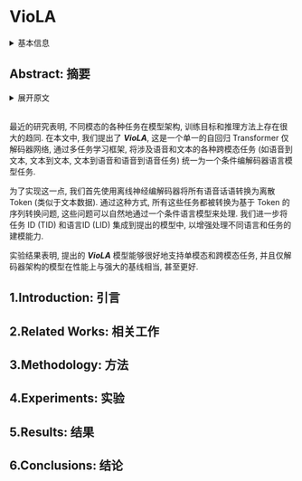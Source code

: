 # VioLA

<details>
<summary>基本信息</summary>

- 标题: "VioLA: Unified Codec Language Models for Speech Recognition, Synthesis, and Translation"
- 作者:
  - 01 Tianrui Wang,
  - 02 Long Zhou,
  - 03 Ziqiang Zhang,
  - 04 Yu Wu,
  - 05 Shujie Liu,
  - 06 Yashesh Gaur,
  - 07 Zhuo Chen,
  - 08 Jinyu Li,
  - 09 Furu Wei
- 链接:
  - [ArXiv](https://arxiv.org/abs/2305.16107)
  - [Publication]
  - [Github]
  - [Demo]
- 文件:
  - [ArXiv](_PDF/2305.16107v1__VioLA__Unified_Codec_Language_Models_for_Speech_Recognition_Synthesis_and_Translation.pdf)
  - [Publication] #TODO

</details>

## Abstract: 摘要

<details>
<summary>展开原文</summary>

Recent research shows a big convergence in model architecture, training objectives, and inference methods across various tasks for different modalities.
In this paper, we propose ***VioLA***, a single auto-regressive Transformer decoder-only network that unifies various cross-modal tasks involving speech and text, such as speech-to-text, text-to-text, text-to-speech, and speech-to-speech tasks, as a conditional codec language model task via multi-task learning framework.
To accomplish this, we first convert all the speech utterances to discrete tokens (similar to the textual data) using an offline neural codec encoder.
In such a way, all these tasks are converted to token-based sequence conversion problems, which can be naturally handled with one conditional language model.
We further integrate task IDs (TID) and language IDs (LID) into the proposed model to enhance the modeling capability of handling different languages and tasks.
Experimental results demonstrate that the proposed ***VioLA*** model can support both single-modal and cross-modal tasks well, and the decoder-only model achieves a comparable and even better performance than the strong baselines.

</details>
<br>

最近的研究表明, 不同模态的各种任务在模型架构, 训练目标和推理方法上存在很大的趋同.
在本文中, 我们提出了 ***VioLA***, 这是一个单一的自回归 Transformer 仅解码器网络, 通过多任务学习框架, 将涉及语音和文本的各种跨模态任务 (如语音到文本, 文本到文本, 文本到语音和语音到语音任务) 统一为一个条件编解码器语言模型任务.

为了实现这一点, 我们首先使用离线神经编解码器将所有语音话语转换为离散 Token (类似于文本数据).
通过这种方式, 所有这些任务都被转换为基于 Token 的序列转换问题, 这些问题可以自然地通过一个条件语言模型来处理.
我们进一步将任务 ID (TID) 和语言ID (LID) 集成到提出的模型中, 以增强处理不同语言和任务的建模能力.

实验结果表明, 提出的 ***VioLA*** 模型能够很好地支持单模态和跨模态任务, 并且仅解码器架构的模型在性能上与强大的基线相当, 甚至更好.

## 1.Introduction: 引言

## 2.Related Works: 相关工作

## 3.Methodology: 方法

## 4.Experiments: 实验

## 5.Results: 结果

## 6.Conclusions: 结论